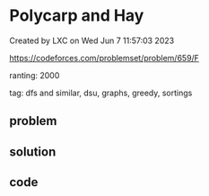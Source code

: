 # Polycarp and Hay

Created by LXC on Wed Jun  7 11:57:03 2023

https://codeforces.com/problemset/problem/659/F

ranting: 2000

tag: dfs and similar, dsu, graphs, greedy, sortings

## problem


## solution



## code

``` cpp

```
